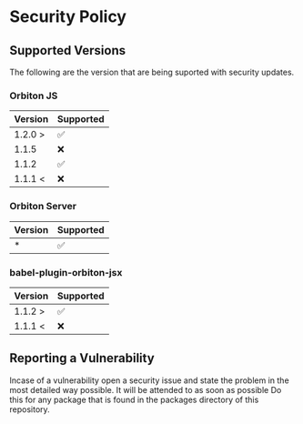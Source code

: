 # Security Policy

## Supported Versions

The following are the version that are being suported with security updates.

### Orbiton JS

| Version | Supported          |
| ------- | ------------------ |
| 1.2.0 > | :white_check_mark: |
| 1.1.5   | :x:                |
| 1.1.2   | :white_check_mark: |
| 1.1.1 < | :x:                |

### Orbiton Server

| Version | Supported          |
| ------- | ------------------ |
| *       | :white_check_mark: |

### babel-plugin-orbiton-jsx

| Version | Supported          |
| ------- | ------------------ |
| 1.1.2 > | :white_check_mark: |
| 1.1.1 < | :x:                |

## Reporting a Vulnerability

Incase of a vulnerability open a security issue and state the problem in the most detailed way possible. It will be attended to as soon as possible
Do this for any package that is found in the packages directory of this repository.
